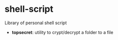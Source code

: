 # shell-script
Library of personal shell script

- **topsecret**: utility to crypt/decrypt a folder to a file
